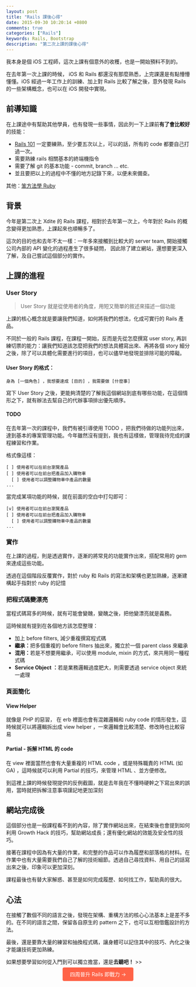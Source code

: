 ```yaml
---
layout: post
title: "Rails 課後心得"
date: 2015-09-30 10:20:14 +0800
comments: true
categories: ["Rails"] 
keywords: Rails, Bootstrap
description: "第二次上課的課後心得"
---
```


我本身是個 iOS 工程師，這次上課有個意外的收穫，也是一開始預料不到的。

在去年第一次上課的時候， iOS 和 Rails 都還沒有那麼熟悉，上完課還是有點懵懵懂懂。iOS 經過一年工作上的訓練、加上對 Rails 比較了解之後，意外發現 Rails 的一些架構概念，也可以在 iOS 開發中實現。

<!-- more -->

## 前導知識

在上課途中有幫助其他學員，也有發現一些事情，因此列一下上課前<strong>有了會比較好</strong>的技能：

- [Rails 101](http://growth.xdite.net/courses/rails-101) 一定要練熟，至少要五次以上，可以的話，所有的 code 都要自己打過一次。
- 需要熟練 rails 相關基本的終端機指令
- 需要了解 git 的基本功能 - commit, branch ... etc.
- 並且要把以上的過程中不懂的地方記錄下來，以便未來備查。

其他：[笨方法學 Ruby](http://lrthw.github.io/)

## 背景

今年是第二次上 Xdite 的 Rails 課程，相對於去年第一次上，今年對於 Rails 的概念變得更加熟悉，上課起來也順暢多了。

這次的目的也和去年不太一樣：一年多來接觸到比較大的 server team, 開始接觸公司內部的 API 變化的過程產生了很多疑問， 因此除了建立網站，還想要更深入了解，及自己嘗試這個部分的實作。

## 上課的進程

### User Story

> User Story 就是從使用者的角度，用短又簡單的敘述來描述一個功能

上課的核心概念就是要讓我們知道，如何將我們的想法，化成可實行的 Rails 產品。

不同於一般的 Rails 課程，在課程一開始，反而是先從怎麼撰寫 user story, 再訓練切票的能力：讓我們知道該怎麼把我們的想法具體寫出來、再將各個 story 細分之後，除了可以具體化需要進行的項目，也可以儘早地發現並排除可能的障礙。

#### User Story 的格式：

```
身為 [一個角色] ，我想要達成 [目的] ，我需要做 [什麼事]
``` 

寫下 User Story 之後，更能夠清楚的了解我這個網站到底有哪些功能，在這個情形之下，就有辦法去幫自己的代辦事項排出優先順序。

#### TODO

在去年第一次的課程中，我們有被引導使用 TODO ，把我們待做的功能列出來，達到基本的專案管理功能。今年雖然沒有提到，我也有這樣做，管理我待完成的課程練習和作業。

格式像這樣：

```
[ ] 使用者可以在前台瀏覽產品
[ ] 使用者可以在前台把產品加入購物車
  [ ] 使用者可以調整購物車中產品的數量
...
```

當完成某項功能的時候，就在前面的空白中打勾即可：

```
[v] 使用者可以在前台瀏覽產品
[ ] 使用者可以在前台把產品加入購物車
  [ ] 使用者可以調整購物車中產品的數量
...
```

### 實作

在上課的過程，則是透過實作，逐漸的將常見的功能實作出來，搭配常用的 gem 來達成這些功能。

透過在這個階段反覆實作，對於 ruby 和 Rails 的寫法和架構也更加熟練，逐漸建構起手指對於 ruby 的記憶

### 把程式碼變漂亮

當程式碼寫多的時候，就有可能會變醜，變醜之後，把他變漂亮就是義務。

這時候就有提到在各個地方該怎麼整理：

- 加上 before filters</strong>, 減少重複撰寫程式碼
- <strong>繼承：</strong>把多個重複的 before filters 抽出來，獨立於一個 parent class 來繼承
- <strong>混用：</strong>若是不想要用繼承，可以使用 module, mixin 的方式，來共用同一種程式碼
- <strong>Service Object ：</strong>若是業務邏輯過度肥大，則需要透過 service object 來統一處理

### 頁面簡化

#### View Helper

就像是 PHP 的惡習， 在 erb 裡面也會有混雜邏輯和 ruby code 的情形發生，這時候就可以將邏輯拆出成 view helper ，一來邏輯會比較清楚、修改時也比較容易

#### Partial - 拆解 HTML 的 code

在 view 裡面當然也會有大量重複的 HTML code ，或是特殊職責的 HTML (如 GA) ，這時候就可以利用 Partial 的技巧，來管理 HTML 、並方便修改。

到這裡上課的時候發現提供的反例截圖，就是去年我在不懂時硬幹之下寫出來的誤用，當時就把拆解注意事項謹記地更加深刻

## 網站完成後

這個部分也是一般課程看不到的內容，除了實作網站出來，在結束後也會提到如何利用 Growth Hack 的技巧，幫助網站成長；還有優化網站的效能及安全性的技巧。

接著在課程中因為有大量的作業，和完整的作品可以作為履歷和部落格的材料。在作業中也有大量需要我們自己了解的技術細節。透過自己尋找資料、用自己的話寫出來之後，印象可以更加深刻。

課程最後也有替大家解惑、甚至是如何完成履歷、如何找工作，幫助真的很大。

## 心法

在接觸了數個不同的語言之後，發現在架構、重構方法的核心心法基本上是差不多的。在不同的語言之間，保留各自原生的 pattern 之下，也可以互相借鑑設計的方法。

最後，還是要靠大量的練習和抽換程式碼，讓身體可以記住其中的技巧、內化之後才能讓技術更加熟練。

如果想要學習如何從入門到可以獨立擔當，還是<strong>去聽吧！</strong> >> 
<center><a href="http://www.growthschool.com/courses/rails_ecommerce" target="_blank" style="margin: 20px;padding: 10px 20px; border-radius:4px; background-color:tomato; text-decoration:none; color: white;">四周晉升 Rails 即戰力 →</a></center>
<br><br>